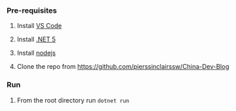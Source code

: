 ### Pre-requisites

1. Install [VS Code](https://code.visualstudio.com/)

2. Install [.NET 5](https://dotnet.microsoft.com/download)

3. Install [nodejs](https://nodejs.org/en/)

2. Clone the repo from https://github.com/pierssinclairssw/China-Dev-Blog

### Run

1. From the root directory run `dotnet run`
